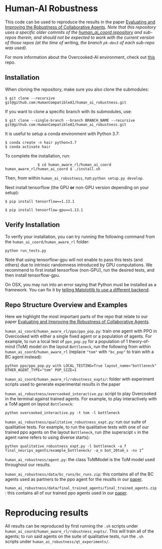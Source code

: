 # Human-AI Robustness

This code can be used to reproduce the results in the paper [Evaluating and Improving the Robustness of Collaborative Agents](insert_link). *Note that this repository uses a specific older commits of the [human_ai_coord repository](https://github.com/HumanCompatibleAI/human_ai_coord) and sub-repos therein, and should not be expected to work with the current version of those repos (at the time of writing, the branch `pk-dev3` of each sub-repo was used)*.

For more information about the Overcooked-AI environment, check out [this](https://github.com/HumanCompatibleAI/overcooked_ai) repo.

## Installation

When cloning the repository, make sure you also clone the submodules:
```
$ git clone --recursive git@github.com:HumanCompatibleAI/human_ai_robustness.git
```

If you want to clone a specific branch with its submodules, use:
```
$ git clone --single-branch --branch BRANCH_NAME --recursive git@github.com:HumanCompatibleAI/human_ai_robustness.git
```

It is useful to setup a conda environment with Python 3.7:
```
$ conda create -n hair python=3.7
$ conda activate hair
```

To complete the installation, run:
```
               $ cd human_aware_rl/human_ai_coord
human_aware_rl/human_ai_coord $ ./install.sh
```

Then, from within `human_ai_robustness`, run `python setup.py develop`.


Next install tensorflow (the GPU **or** non-GPU version depending on your setup):
```
$ pip install tensorflow==1.13.1
```

```
$ pip install tensorflow-gpu==1.13.1
```

## Verify Installation

To verify your installation, you can try running the following command from the `human_ai_coord/human_aware_rl` folder:

```
python run_tests.py
```

Note that using tensorflow-gpu will not enable to pass this tests (and others) due to intrinsic randomness introduced by GPU computations. We recommend to first install tensorflow (non-GPU), run the desired tests, and then install tensorflow-gpu.

On OSX, you may run into an error saying that Python must be installed as a framework. You can fix it by [telling Matplotlib to use a different backend](https://markhneedham.com/blog/2018/05/04/python-runtime-error-osx-matplotlib-not-installed-as-framework-mac/).

## Repo Structure Overview and Examples

Here we highlight the most important parts of the repo that relate to our paper [Evaluating and Improving the Robustness of Collaborative Agents](insert_link).

`human_ai_coord/human_aware_rl/ppo/ppo_pop.py`: train one agent with PPO in Overcooked with either a single fixed agent or a population of agents. For example, to run a local test of `ppo_pop.py` for a population of 1 theory-of-mind (ToM) model on the layout `Bottleneck`, run the following from within `human_ai_coord/human_aware_rl` (replace `"tom"` with `"bc_pop"` to train with a BC agent instead): 

```
python ppo/ppo_pop.py with LOCAL_TESTING=True layout_name="bottleneck" OTHER_AGENT_TYPE="tom" POP_SIZE=1
```

`human_ai_coord/human_aware_rl/robustness_expts/`: folder with experiment scripts used to generate experimental results in the paper

`human_ai_robustness/overcooked_interactive.py`: script to play Overcooked in the terminal against trained agents. For example, to play interactively with a ToM agent on layout `Bottleneck`:

```
python overcooked_interactive.py -t tom -l bottleneck
```

`human_ai_robustness/qualitative_robustness_expt.py`: run our suite of qualitative tests. For example, to run the qualitative tests with one of our trained ppo agents on the layout `Bottleneck`, run (the superscipt `s` in the agent name refers to using diverse starts):

```
python qualitative_robustness_expt.py -l bottleneck -a_f final_neurips_agents/example_bottleneck/ -a_n bot_20tom_s -nv 1”
```

`human_ai_robustness/agent.py`: the class ToMModel is the ToM model used throughout our results.

`human_ai_robustness/data/bc_runs/bc_runs.zip`: this contains all of the BC agents used as partners to the ppo agent for the reuslts in our [paper](insert_link).

`human_ai_robustness/data/final_trained_agents/final_trained_agents.zip`: this contains all of our trained ppo agents used in our [paper](insert_link).

# Reproducing results

All results can be reproduced by first running the `.sh` scripts under `human_ai_coord/human_aware_rl/robustness_expts/`. This will train all of the agents; to run said agents on the suite of qualitative tests, run the `.sh` scripts under `human_ai_robustness/qt_experiments/`.

